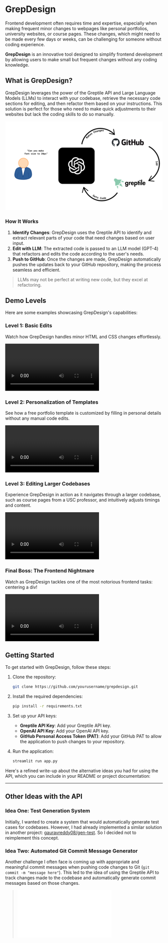 # GrepDesign

Frontend development often requires time and expertise, especially when making frequent minor changes to webpages like personal portfolios, university websites, or course pages. These changes, which might need to be made every few days or weeks, can be challenging for someone without coding experience. 

**GrepDesign** is an innovative tool designed to simplify frontend development by allowing users to make small but frequent changes without any coding knowledge.

## What is GrepDesign?

GrepDesign leverages the power of the Greptile API and Large Language Models (LLMs) to interact with your codebase, retrieve the necessary code sections for editing, and then refactor them based on your instructions. This solution is perfect for those who need to make quick adjustments to their websites but lack the coding skills to do so manually.

![Design](assets/design.png)

### How It Works

1. **Identify Changes**: GrepDesign uses the Greptile API to identify and extract relevant parts of your code that need changes based on user input.
2. **Edit with LLM**: The extracted code is passed to an LLM model (GPT-4) that refactors and edits the code according to the user's needs. 
3. **Push to GitHub**: Once the changes are made, GrepDesign automatically pushes the updates back to your GitHub repository, making the process seamless and efficient.

> LLMs may not be perfect at writing new code, but they excel at refactoring.

## Demo Levels

Here are some examples showcasing GrepDesign's capabilities:

### Level 1: Basic Edits
Watch how GrepDesign handles minor HTML and CSS changes effortlessly.

![assets/test1.mp4](assets/test1.mp4)

### Level 2: Personalization of Templates
See how a free portfolio template is customized by filling in personal details without any manual code edits.

![assets/test2.mp4](assets/test2.mp4)

### Level 3: Editing Larger Codebases
Experience GrepDesign in action as it navigates through a larger codebase, such as course pages from a USC professor, and intuitively adjusts timings and content.

![assets/test3.mp4](assets/test3.mp4)

### Final Boss: The Frontend Nightmare
Watch as GrepDesign tackles one of the most notorious frontend tasks: centering a div!

![assets/finalboss.mp4](assets/finalboss.mp4)

## Getting Started

To get started with GrepDesign, follow these steps:

1. Clone the repository:
   ```bash
   git clone https://github.com/yourusername/grepdesign.git
   ```

2. Install the required dependencies:
   ```bash
   pip install -r requirements.txt
   ```

3. Set up your API keys:
   - **Greptile API Key**: Add your Greptile API key.
   - **OpenAI API Key**: Add your OpenAI API key.
   - **GitHub Personal Access Token (PAT)**: Add your GitHub PAT to allow the application to push changes to your repository.

4. Run the application:
   ```bash
   streamlit run app.py
   ```

Here's a refined write-up about the alternative ideas you had for using the API, which you can include in your README or project documentation:

---

## Other Ideas with the API

### Idea One: Test Generation System

Initially, I wanted to create a system that would automatically generate test cases for codebases. However, I had already implemented a similar solution in another project: [gauravreddy08/gen-test](https://github.com/gauravreddy08/gen-test). So I decided not to reimplement this concept.

### Idea Two: Automated Git Commit Message Generator

Another challenge I often face is coming up with appropriate and meaningful commit messages when pushing code changes to Git (`git commit -m "message here"`). This led to the idea of using the Greptile API to track changes made to the codebase and automatically generate commit messages based on those changes.

> ![Suggestions for Greptile](SUGGESTIONS.MD)
